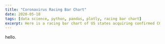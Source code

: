 ```yaml
---
title: "Coronavirus Racing Bar Chart"
date: 2020-05-18
tags: [data science, python, pandas, plotly, racing bar chart]
excerpt: Here is a racing bar chart of US states acquiring confirmed COVID-19 cases from the beginning of the outbreak to present day.
---
```

hello.
